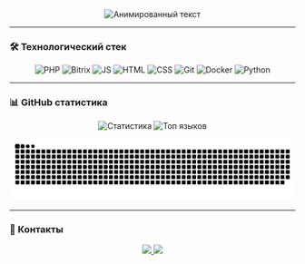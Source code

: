 <div align="center">
  <!-- Анимированное приветствие (работает через GitHub) -->
  <img src="https://readme-typing-svg.herokuapp.com?font=Fira+Code&pause=1000&color=38BDF7&width=435&lines=👋+Привет,+я+Антон;PHP%2FBitrix+разработчик;Fullstack+инженер;🚀+Создаю+мощные+веб-решения" alt="Анимированный текст">
</div>

---

### 🛠 Технологический стек
<div align="center">
  <img src="https://img.shields.io/badge/PHP-777BB4?logo=php&logoColor=white&style=for-the-badge" alt="PHP">
  <img src="https://img.shields.io/badge/Bitrix-1D1D1B?logo=bitrix&logoColor=white&style=for-the-badge" alt="Bitrix">
  <img src="https://img.shields.io/badge/JavaScript-F7DF1E?logo=javascript&logoColor=black&style=for-the-badge" alt="JS">
  <img src="https://img.shields.io/badge/HTML5-E34F26?logo=html5&logoColor=white&style=for-the-badge" alt="HTML">
  <img src="https://img.shields.io/badge/CSS3-1572B6?logo=css3&logoColor=white&style=for-the-badge" alt="CSS">
  <img src="https://img.shields.io/badge/Git-F05032?logo=git&logoColor=white&style=for-the-badge" alt="Git">
  <img src="https://img.shields.io/badge/Docker-2496ED?logo=docker&logoColor=white&style=for-the-badge" alt="Docker">
  <img src="https://img.shields.io/badge/Python-3776AB?logo=python&logoColor=white&style=for-the-badge" alt="Python">
</div>

---

### 📊 GitHub статистика
<div align="center">
  <img height="165" src="https://github-readme-stats.vercel.app/api?username=Human0200&show_icons=true&theme=radical" alt="Статистика">
  <img height="165" src="https://github-readme-stats.vercel.app/api/top-langs/?username=Human0200&layout=compact&theme=radical" alt="Топ языков">
  
  <!-- Рабочая змейка через внешний сервис -->
  ![Snake animation](https://raw.githubusercontent.com/platane/snk/output/github-contribution-grid-snake.svg)
</div>

---

### 📩 Контакты
<div align="center">
  <a href="https://t.me/ruant02">
    <img src="https://img.shields.io/badge/Telegram-26A5E4?logo=telegram&logoColor=white&style=for-the-badge">
  </a>
  <a href="mailto:login00200@gmail.com">
    <img src="https://img.shields.io/badge/Gmail-EA4335?logo=gmail&logoColor=white&style=for-the-badge">
  </a>
</div>
